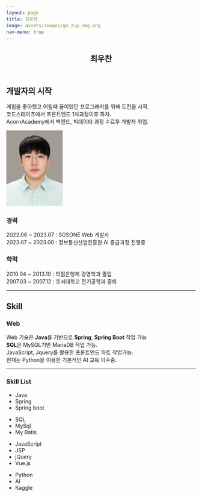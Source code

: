 ```yaml
---
layout: page
title: 최우찬
image: assets/images/go_zip_img.png
nav-menu: true
---
```


<!-- Main -->
<div id="main" class="alt">
    <!-- One -->
    <section id="one">
        <div class="inner">
            <header class="major">
                <h1>최우찬</h1>
                <link rel="icon" href="assets/images/go-zip_logo.jpg">
            </header>
        <!-- Content -->
        <h2 id="content">개발자의 시작</h2>
        <div class="row">
            <div class="6u 12u$(small)">
                <p>
                    게임을 좋아했고 어릴때 꿈이었던 프로그래머를 위해 도전을 시작.
                    <br>
                    코드스테이츠에서 프론트엔드 1차과정이후 하차.
                    <br>
                    AcornAcademy에서 백엔드, 빅데이터 과정 수료후 개발자 취업.
                </p>
            </div>
            <div class="6u$ 12u$(small)">
                <img src="assets/images/최우찬_사진.jpg" style="width:150px; height:200px;">
                <p>
                </p>
            </div>
        </div>
        <div class="row">
            <div class="6u 12u$(small)">
                <h3>경력</h3>
                <p>
                    2022.06 ~ 2023.07 : SGSONE Web 개발자 <br>
                    2023.07 ~ 2023.00 : 정보통신산업진흥원 AI 중급과정 진행중
                </p>
            </div>
            <div class="6u$ 12u$(small)">
                <h3>학력</h3>
                <p>
                    2010.04 ~ 2013.10 : 학점은행제 경영학과 졸업 
                    <br/>
                    2007.03 ~ 2007.12 : 호서대학교 전기공학과 중퇴 
                </p>
            </div>
            <!-- Break -->
        </div>
        <hr class="major" />
        <!-- Elements -->
        <h2 id="elements">Skill</h2>
            <div class="row 200%">
                <div class="6u 12u$(medium)">
                <h3>Web</h3>
                    <p>
                        Web 기술은 <b>Java</b>를 기반으로 <b>Spring</b>, <b>Spring Boot</b> 작업 가능
                        <br>
                        <b>SQL</b>은 MySQL기반 MariaDB 작업 가능.
                        <br>
                        JavaScript, Jquery를 활용한 프론트엔드 파트 작업가능.
                        <br>
                        현재는 Python을 이용한 기본적인 AI 교육 이수중.
                    </p>
                    <hr />
                </div>
                <div class="6u$ 12u$(medium)">
                    <!-- Buttons -->
                    <h3>Skill List</h3>
                    <ul class="actions">
                        <li><a class="button special">Java</a></li>
                        <li><a class="button">Spring</a></li>
                        <li><a class="button">Spring boot</a></li>
                    </ul>
                    <ul class="actions">
                        <li><a class="button special">SQL</a></li>
                        <li><a class="button">MySql</a></li>
                        <li><a class="button">My Batis</a></li>
                    </ul>
                    <ul class="actions">
                        <li><a class="button special">JavaScript</a></li>
                        <li><a class="button">JSP</a></li>
                        <li><a class="button">jQuery</a></li>
                        <li><a class="button small">Vue.js</a></li>
                    </ul>
                    <ul class="actions">
                        <li><a class="button special">Python</a></li>
                        <li><a class="button">AI</a></li>
                        <li><a class="button">Kaggle</a></li>
                    </ul>
                </div>
            </div>
        </div>
    </section>
</div>
